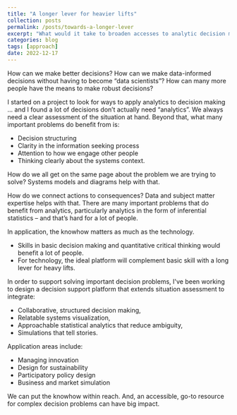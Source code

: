 ```yaml
---
title: "A longer lever for heavier lifts"
collection: posts
permalink: /posts/towards-a-longer-lever
excerpt: "What would it take to broaden accesses to analytic decision making? The tech needs to simplify work processes and to help persuade."
categories: blog
tags: [approach]
date: 2022-12-17
---
```



How can we make better decisions? How can we make data-informed decisions without having to become “data scientists”? How can many more people have the means to make robust decisions?

I started on a  project to look for ways to apply analytics to decision making ... and I found a lot of decisions don’t actually need “analytics”. We always need a clear assessment of the situation at hand. Beyond that, what many important problems do benefit from is:
- Decision structuring 
- Clarity in the information seeking process
- Attention to how we engage other people
- Thinking clearly about the systems context.

How do we all get on the same page about the problem we are trying to solve? Systems models and diagrams help with that. 

How do we connect actions to consequences? Data and subject matter expertise helps with that. There are many important problems that do benefit from analytics, particularly analytics in the form of  inferential statistics – and that’s hard for a lot of people.

In application, the knowhow matters as much as the technology.
- Skills in basic decision making and quantitative critical thinking would benefit a lot of people. 
- For technology, the ideal platform will complement  basic skill  with a long lever for heavy lifts.

In order to support solving important  decision problems,  I've been working to design a decision support platform that extends situation assessment to integrate:
- Collaborative, structured decision making,
- Relatable systems visualization,
- Approachable statistical analytics that reduce ambiguity,
- Simulations that tell stories.

Application areas include:
- Managing innovation
- Design for sustainability
- Participatory policy design
- Business and market simulation

We can put the knowhow within reach. And, an accessible, go-to resource for complex decision problems can have big impact. 
